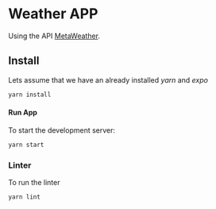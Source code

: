 # Weather APP

Using the API [MetaWeather](https://www.metaweather.com/api/).

## Install

Lets assume that we have an already installed _yarn_ and _expo_

```bash
yarn install
```

#### Run App

To start the development server:

```bash
yarn start
```

### Linter

To run the linter

```bash
yarn lint
```

